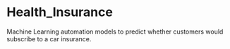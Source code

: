 # Health_Insurance
Machine Learning automation models to predict whether customers would subscribe to a car insurance.
